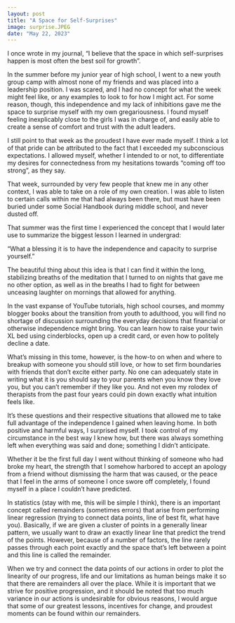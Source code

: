 ```yaml
---
layout: post
title: "A Space for Self-Surprises"
image: surprise.JPEG
date: "May 22, 2023"
---
```


I once wrote in my journal, “I believe that the space in which self-surprises happen is most often the best soil for growth”.

In the summer before my junior year of high school, I went to a new youth group camp with almost none of my friends and was placed into a leadership position. I was scared, and I had no concept for what the week might feel like, or any examples to look to for how I might act. For some reason, though, this independence and my lack of inhibitions gave me the space to surprise myself with my own gregariousness. I found myself feeling inexplicably close to the girls I was in charge of, and easily able to create a sense of comfort and trust with the adult leaders.

I still point to that week as the proudest I have ever made myself. I think a lot of that pride can be attributed to the fact that I exceeded my subconscious expectations. I allowed myself, whether I intended to or not, to differentiate my desires for connectedness from my hesitations towards “coming off too strong”, as they say. 

That week, surrounded by very few people that knew me in any other context, I was able to take on a role of my own creation. I was able to listen to certain calls within me that had always been there, but must have been buried under some Social Handbook during middle school, and never dusted off.

That summer was the first time I experienced the concept that I would later use to summarize the biggest lesson I learned in undergrad:

“What a blessing it is to have the independence and capacity to surprise yourself.”

The beautiful thing about this idea is that I can find it within the long, stabilizing breaths of the meditation that I turned to on nights that gave me no other option, as well as in the breaths I had to fight for between unceasing laughter on mornings that allowed for anything.

In the vast expanse of YouTube tutorials, high school courses, and mommy blogger books about the transition from youth to adulthood, you will find no shortage of discussion surrounding the everyday decisions that financial or otherwise independence might bring. You can learn how to raise your twin XL bed using cinderblocks, open up a credit card, or even how to politely decline a date.

What’s missing in this tome, however, is the how-to on when and where to breakup with someone you should still love, or how to set firm boundaries with friends that don’t excite either party. No one can adequately state in writing what it is you should say to your parents when you know they love you, but you can’t remember if they like you. And not even my rolodex of therapists from the past four years could pin down exactly what intuition feels like.

It’s these questions and their respective situations that allowed me to take full advantage of the independence I gained when leaving home. In both positive and harmful ways, I surprised myself. I took control of my circumstance in the best way I knew how, but there was always something left when everything was said and done; something I didn’t anticipate.

Whether it be the first full day I went without thinking of someone who had broke my heart, the strength that I somehow harbored to accept an apology from a friend without dismissing the harm that was caused, or the peace that I feel in the arms of someone I once swore off completely, I found myself in a place I couldn’t have predicted. 

In statistics (stay with me, this will be simple I think), there is an important concept called remainders (sometimes errors) that arise from performing linear regression (trying to connect data points, line of best fit, what have you). Basically, if we are given a cluster of points in a generally linear pattern, we usually want to draw an exactly linear line that predict the trend of the points. However, because of a number of factors, the line rarely passes through each point exactly and the space that’s left between a point and this line is called the remainder. 

When we try and connect the data points of our actions in order to plot the linearity of our progress, life and our limitations as human beings make it so that there are remainders all over the place. While it is important that we strive for positive progression, and it should be noted that too much variance in our actions is undesirable for obvious reasons, I would argue that some of our greatest lessons, incentives for change, and proudest moments can be found within our remainders. 